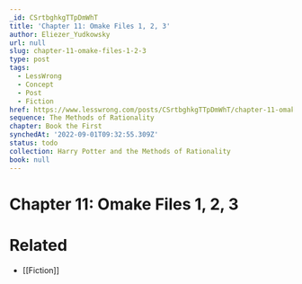 ```yaml
---
_id: CSrtbghkgTTpDmWhT
title: 'Chapter 11: Omake Files 1, 2, 3'
author: Eliezer_Yudkowsky
url: null
slug: chapter-11-omake-files-1-2-3
type: post
tags:
  - LessWrong
  - Concept
  - Post
  - Fiction
href: https://www.lesswrong.com/posts/CSrtbghkgTTpDmWhT/chapter-11-omake-files-1-2-3
sequence: The Methods of Rationality
chapter: Book the First
synchedAt: '2022-09-01T09:32:55.309Z'
status: todo
collection: Harry Potter and the Methods of Rationality
book: null
---
```


# Chapter 11: Omake Files 1, 2, 3


# Related

- [[Fiction]]